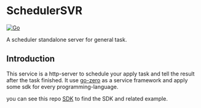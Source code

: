 # SchedulerSVR

[![Go](https://github.com/lukaproject/schedulersvr/actions/workflows/go.yml/badge.svg)](https://github.com/lukaproject/schedulersvr/actions/workflows/go.yml)

A scheduler standalone server for general task.

## Introduction

This service is a http-server to schedule your apply task and tell the result after the task finished. It use [go-zero](https://github.com/zeromicro/go-zero) as a service framework and apply some sdk for every programming-language.

you can see this repo [SDK](https://github.com/lukaproject/sdk) to find the SDK and related example.